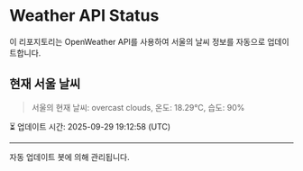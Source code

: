
# Weather API Status

이 리포지토리는 OpenWeather API를 사용하여 서울의 날씨 정보를 자동으로 업데이트합니다.

## 현재 서울 날씨
> 서울의 현재 날씨: overcast clouds, 온도: 18.29°C, 습도: 90%

⏳ 업데이트 시간: 2025-09-29 19:12:58 (UTC)

---
자동 업데이트 봇에 의해 관리됩니다.
